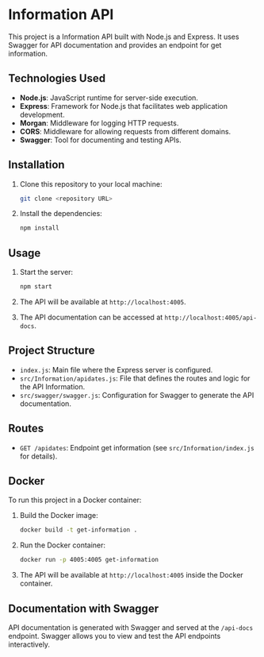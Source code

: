 # Information API

This project is a Information API built with Node.js and Express. It uses Swagger for API documentation and provides an endpoint for get information.

## Technologies Used

- **Node.js**: JavaScript runtime for server-side execution.
- **Express**: Framework for Node.js that facilitates web application development.
- **Morgan**: Middleware for logging HTTP requests.
- **CORS**: Middleware for allowing requests from different domains.
- **Swagger**: Tool for documenting and testing APIs.

## Installation

1. Clone this repository to your local machine:
    ```bash
    git clone <repository URL>
    ```

2. Install the dependencies:
    ```bash
    npm install
    ```

## Usage

1. Start the server:
    ```bash
    npm start
    ```

2. The API will be available at `http://localhost:4005`.

3. The API documentation can be accessed at `http://localhost:4005/api-docs`.

## Project Structure

- `index.js`: Main file where the Express server is configured.
- `src/Information/apidates.js`: File that defines the routes and logic for the API Information.
- `src/swagger/swagger.js`: Configuration for Swagger to generate the API documentation.

## Routes

- `GET /apidates`: Endpoint get information (see `src/Information/index.js` for details).

## Docker

To run this project in a Docker container:

1. Build the Docker image:
    ```bash
    docker build -t get-information .
    ```

2. Run the Docker container:
    ```bash
    docker run -p 4005:4005 get-information
    ```

3. The API will be available at `http://localhost:4005` inside the Docker container.

## Documentation with Swagger

API documentation is generated with Swagger and served at the `/api-docs` endpoint. Swagger allows you to view and test the API endpoints interactively.
